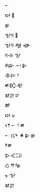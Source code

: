 <div class='block'>
<div class='line'>𒀸</div>
<div class='line'>𒊭 </div>
<div class='line'>𒂊</div>
<div class='line'>𒈠𒀀 </div>
<div class='line'>𒈠𒀀 𒆷 𒀝</div>
<div class='line'>𒀀𒈾 𒈠</div>
<div class='line'>𒈗 𒁁𒉌</div>
<div class='line'>𒆠𒄿 𒁹</div>
<div class='line'>𒌑𒃼𒊏</div>
<div class='line'>𒇯𒇻 𒄑</div>
<div class='line'>𒋢</div>
<div class='line'>𒊭 𒉡</div>
<div class='line'>𒌋𒈫 𒀸 𒁹 𒌑</div>
<div class='line'>𒀸 𒌓𒈨 𒀭𒉌𒂊</div>
<div class='line'>𒈫𒌑</div>
<div class='line'>𒆕𒄣𒊒</div>
<div class='line'>𒌓 𒐈𒆚</div>
<div class='line'>𒉡𒈠</div>
<div class='line'>𒇯𒇻</div>
</div>